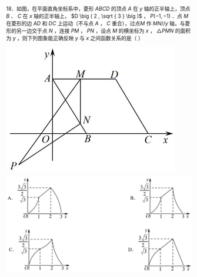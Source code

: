 18．如图，在平面直角坐标系中，菱形 $A B C D$ 的顶点 $A$ 在 $y$ 轴的正半轴上，顶点 $B$ 、 $C$ 在 $x$ 轴的正半轴上， $D \big ( 2 , \sqrt { 3 } \big )$ ， $P ( - 1 , - 1 )$ ．点 $M$ 在菱形的边 $A D$ 和 $D C$ 上运动（不与点 $A$ ， $C$ 重合），过点$M$ 作 $M N / /  { y }$ 轴，与菱形的另一边交于点 $N$ ，连接 $P M$ ， $P N$ ，设点 $M$ 的横坐标为 $x$ ， $\triangle P M N$ 的面积为 $y$ ，则下列图象能正确反映 $y$ 与 $x$ 之间函数关系的是（ ）

![](<../../qs_image_DB/专题3-5__二次函数压轴：焦点与准线，动点面积，含参二次函数（解析版）/c9a63d4a674e71dafb01cd41f1ebe1c7145680910483814867709f9a74382c7a.jpg>)

![](<../../qs_image_DB/专题3-5__二次函数压轴：焦点与准线，动点面积，含参二次函数（解析版）/be627540b51738a1a1d3bebe7b38ee154906445ede561cc2956749a085ae6ad1.jpg>)
